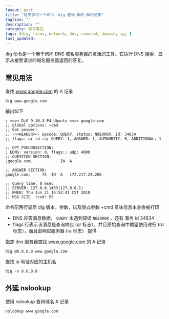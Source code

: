 ```yaml
---
layout: post
title: "每天学习一个命令：dig 查询 DNS 解析结果"
tagline: ""
description: ""
category: 学习笔记
tags: [dig, linux, network, dns, command, domain, ip, ]
last_updated:
---
```


dig 命令是一个用于询问 DNS 域名服务器的灵活的工具。它执行 DNS 搜索，显示从接受请求的域名服务器返回的答复。

## 常见用法

查找 www.google.com 的 A 记录

    dig www.google.com

输出如下

    ; <<>> DiG 9.10.3-P4-Ubuntu <<>> google.com
    ;; global options: +cmd
    ;; Got answer:
    ;; ->>HEADER<<- opcode: QUERY, status: NOERROR, id: 34834
    ;; flags: qr rd ra; QUERY: 1, ANSWER: 1, AUTHORITY: 0, ADDITIONAL: 1

    ;; OPT PSEUDOSECTION:
    ; EDNS: version: 0, flags:; udp: 4000
    ;; QUESTION SECTION:
    ;google.com.			IN	A

    ;; ANSWER SECTION:
    google.com.		75	IN	A	172.217.24.206

    ;; Query time: 0 msec
    ;; SERVER: 127.0.0.1#53(127.0.0.1)
    ;; WHEN: Thu Jun 21 16:52:41 CST 2018
    ;; MSG SIZE  rcvd: 55

命令前两行显示 dig 版本，参数，以及隐式参数 +cmd 意味信息本身会被打印

- DNS 应答消息数据， `QUERY` 未遇到错误 `NOERROR` ，还有 事务 id 34834
- flags 行表示该消息是查询响应 (qr 标志），并且原始查询中期望使用递归 (rd 标志），而且由响应服务器 (ra 标志） 提供

指定 dns 服务器查找 www.google.com 的 A 记录

    dig @8.8.8.8 www.google.com

查找 ip 地址对应的主机名

    dig -x 8.8.8.8

## 外延 nslookup

使用 nslookup 查询域名 A 记录

    nslookup www.google.com

